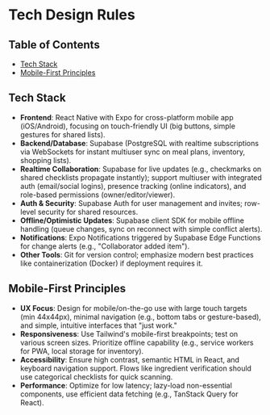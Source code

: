 # Tech Design Rules

## Table of Contents
- [Tech Stack](#tech-stack)
- [Mobile-First Principles](#mobile-first-principles)

## Tech Stack

- **Frontend**: React Native with Expo for cross-platform mobile app (iOS/Android), focusing on touch-friendly UI (big buttons, simple gestures for shared lists).
- **Backend/Database**: Supabase (PostgreSQL with realtime subscriptions via WebSockets for instant multiuser sync on meal plans, inventory, shopping lists).
- **Realtime Collaboration**: Supabase for live updates (e.g., checkmarks on shared checklists propagate instantly); support multiuser with integrated auth (email/social logins), presence tracking (online indicators), and role-based permissions (owner/editor/viewer).
- **Auth & Security**: Supabase Auth for user management and invites; row-level security for shared resources.
- **Offline/Optimistic Updates**: Supabase client SDK for mobile offline handling (queue changes, sync on reconnect with simple conflict alerts).
- **Notifications**: Expo Notifications triggered by Supabase Edge Functions for change alerts (e.g., "Collaborator added item").
- **Other Tools**: Git for version control; emphasize modern best practices like containerization (Docker) if deployment requires it.

## Mobile-First Principles

- **UX Focus**: Design for mobile/on-the-go use with large touch targets (min 44x44px), minimal navigation (e.g., bottom tabs or gesture-based), and simple, intuitive interfaces that "just work."
- **Responsiveness**: Use Tailwind's mobile-first breakpoints; test on various screen sizes. Prioritize offline capability (e.g., service workers for PWA, local storage for inventory).
- **Accessibility**: Ensure high contrast, semantic HTML in React, and keyboard navigation support. Flows like ingredient verification should use categorical checklists for quick scanning.
- **Performance**: Optimize for low latency; lazy-load non-essential components, use efficient data fetching (e.g., TanStack Query for React).